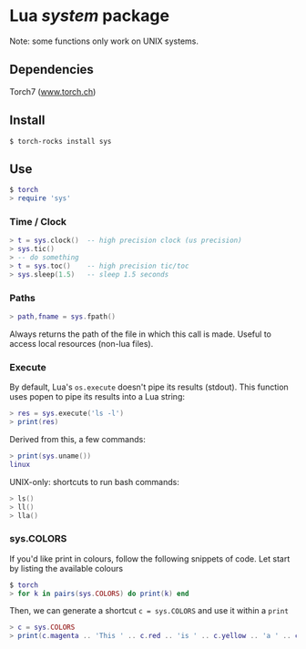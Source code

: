 # Lua *system* package

Note: some functions only work on UNIX systems.

## Dependencies
Torch7 (www.torch.ch)

## Install
```
$ torch-rocks install sys
```

## Use

```lua
$ torch
> require 'sys'
```

### Time / Clock

```lua
> t = sys.clock()  -- high precision clock (us precision)
> sys.tic()
> -- do something
> t = sys.toc()    -- high precision tic/toc
> sys.sleep(1.5)   -- sleep 1.5 seconds
```

### Paths

```lua
> path,fname = sys.fpath()
```

Always returns the path of the file in which this call is made. Useful
to access local resources (non-lua files).

### Execute

By default, Lua's `os.execute` doesn't pipe its results (stdout). This
function uses popen to pipe its results into a Lua string:

```lua
> res = sys.execute('ls -l')
> print(res)
```

Derived from this, a few commands:

```lua
> print(sys.uname())
linux
```

UNIX-only: shortcuts to run bash commands:

```lua
> ls()
> ll()
> lla()
```

### sys.COLORS

If you'd like print in colours, follow the following snippets of code. Let start by listing the available colours

```lua
$ torch
> for k in pairs(sys.COLORS) do print(k) end
```

Then, we can generate a shortcut `c = sys.COLORS` and use it within a `print`

```lua
> c = sys.COLORS
> print(c.magenta .. 'This ' .. c.red .. 'is ' .. c.yellow .. 'a ' .. c.green .. 'rainbow' .. c.cyan .. '!')
```
